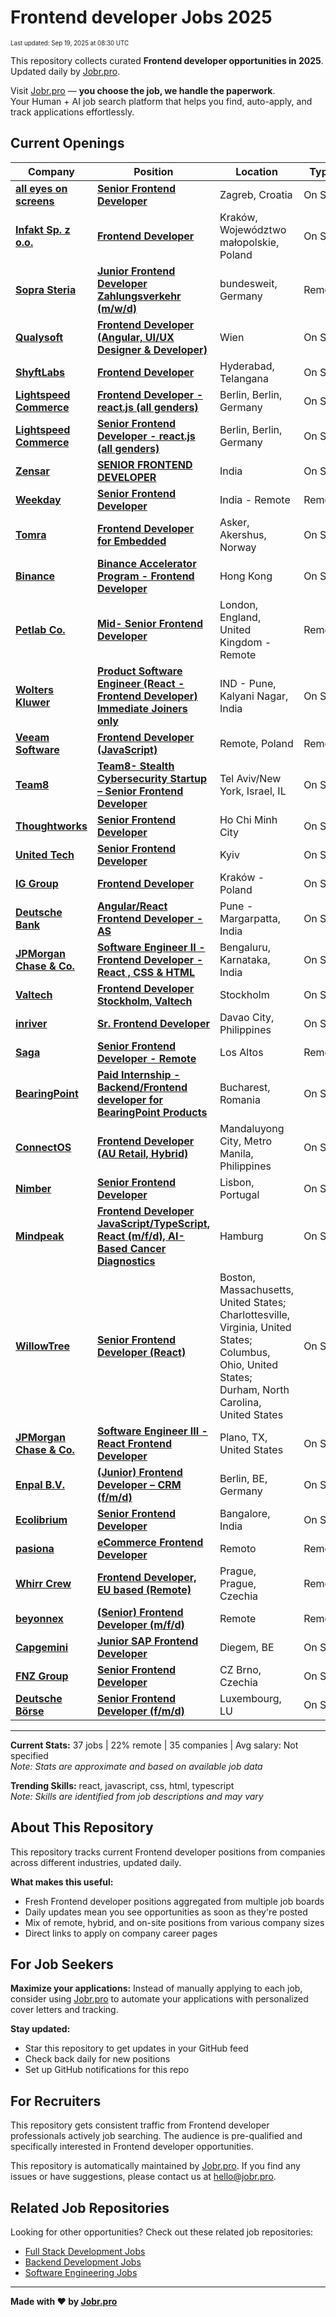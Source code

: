 <!-- prettier-ignore-start -->
# Frontend developer Jobs 2025

<sub><small>Last updated: Sep 19, 2025 at 08:30 UTC</small></sub>

This repository collects curated **Frontend developer opportunities in 2025**.  
Updated daily by [Jobr.pro](https://jobr.pro?utm_source=github&utm_medium=repo&utm_campaign=github-frontend-jobs).

Visit [Jobr.pro](https://jobr.pro?utm_source=github&utm_medium=repo&utm_campaign=github-frontend-jobs) — **you choose the job, we handle the paperwork**.  
Your Human + AI job search platform that helps you find, auto-apply, and track applications effortlessly.

## Current Openings

| Company | Position | Location | Type | Date |
| ------- | -------- | -------- | ---- | ------ |
| **[all eyes on screens](https://www.alleyesonscreens.com)** | **[Senior Frontend Developer](https://alleyesonscreens.talentlyft.com/o/ceyDagN)** | Zagreb, Croatia | On Site | Sep 18 |
| **[Infakt Sp. z o.o.](https://www.infakt.pl)** | **[Frontend Developer](https://jobs.smartrecruiters.com/InfaktSpZOo/744000082658623-frontend-developer)** | Kraków, Województwo małopolskie, Poland | On Site | Sep 18 |
| **[Sopra Steria](https://www.soprasteria.com)** | **[Junior Frontend Developer Zahlungsverkehr (m/w/d)](https://jobs.smartrecruiters.com/SopraSteria1/744000082640809-junior-frontend-developer-zahlungsverkehr-m-w-d-)** | bundesweit, Germany | Remote | Sep 18 |
| **[Qualysoft](https://qualysoft.com)** | **[Frontend Developer (Angular, UI/UX Designer & Developer)](https://jobs.lever.co/qualysoft/71047c9f-5621-4f9c-9f67-f1ae1ecd63cb)** | Wien | On Site | Sep 18 |
| **[ShyftLabs](https://shyftlabs.io)** | **[Frontend Developer](https://jobs.lever.co/shyftlabs/cc23d04a-e574-40db-91c7-ecab731e1eca)** | Hyderabad, Telangana | On Site | Sep 18 |
| **[Lightspeed Commerce](https://www.lightspeedhq.com/)** | **[Frontend Developer - react.js (all genders)](https://job-boards.greenhouse.io/lightspeedhq/jobs/6810629)** | Berlin, Berlin, Germany | On Site | Sep 18 |
| **[Lightspeed Commerce](https://www.lightspeedhq.com/)** | **[Senior Frontend Developer - react.js (all genders)](https://job-boards.greenhouse.io/lightspeedhq/jobs/6826537)** | Berlin, Berlin, Germany | On Site | Sep 18 |
| **[Zensar](https://www.zensar.com/)** | **[SENIOR FRONTEND DEVELOPER](https://fa-etvl-saasfaprod1.fa.ocs.oraclecloud.com/hcmUI/CandidateExperience/en/sites/jobsearch/job/135359)** | India | On Site | Sep 18 |
| **[Weekday](https://www.weekday.works)** | **[Senior Frontend Developer](https://apply.workable.com/j/E8AEF163F9/apply)** | India - Remote | Remote | Sep 18 |
| **[Tomra](https://www.tomra.com/)** | **[Frontend Developer for Embedded](https://jobs.smartrecruiters.com/Tomra/744000082386218-frontend-developer-for-embedded)** | Asker, Akershus, Norway | On Site | Sep 17 |
| **[Binance](https://www.binance.com/)** | **[Binance Accelerator Program - Frontend Developer](https://jobs.lever.co/binance/efeb548d-b3fd-44b0-b802-d4c983dbc244)** | Hong Kong | On Site | Sep 17 |
| **[Petlab Co.](https://thepetlabco.com/)** | **[Mid- Senior Frontend Developer](https://apply.workable.com/j/D871E6B63E/apply)** | London, England, United Kingdom - Remote | Remote | Sep 17 |
| **[Wolters Kluwer](https://www.wolterskluwer.com/)** | **[Product Software Engineer (React - Frontend Developer) Immediate Joiners only](https://wk.wd3.myworkdayjobs.com/en-US/External/job/IND---Pune-Kalyani-Nagar/React-Software-Engineer--Frontend-Developer-_R0049418)** | IND - Pune, Kalyani Nagar, India | On Site | Sep 17 |
| **[Veeam Software](https://www.veeam.com/)** | **[Frontend Developer (JavaScript)](https://job-boards.eu.greenhouse.io/veeamsoftware/jobs/4647303101)** | Remote, Poland | Remote | Sep 16 |
| **[Team8](https://team8.vc/)** | **[Team8- Stealth Cybersecurity Startup – Senior Frontend Developer](https://team8.vc/careers/team8-stealth-cybersecurity-startup-senior-frontend-developer)** | Tel Aviv/New York, Israel, IL | On Site | Sep 16 |
| **[Thoughtworks](https://www.thoughtworks.com/)** | **[Senior Frontend Developer](https://www.thoughtworks.com/careers/jobs/7253721?gh_jid=7253721)** | Ho Chi Minh City | On Site | Sep 16 |
| **[United Tech](https://unitedtech.ai/)** | **[Senior Frontend Developer](https://jobs.lever.co/vacancies/29ecf797-c006-4531-8ba3-604bc3127a9b)** | Kyiv | On Site | Sep 16 |
| **[IG Group](https://www.iggroup.com/)** | **[Frontend Developer](https://ig.wd103.myworkdayjobs.com/en-US/EXT_IG/job/Krakw---Poland/Frontend-Developer_R_15350-1)** | Kraków - Poland | On Site | Sep 16 |
| **[Deutsche Bank](https://www.db.com/)** | **[Angular/React Frontend Developer - AS](https://db.wd3.myworkdayjobs.com/en-US/DBWebsite/job/Pune---Margarpatta/Java-Developer_R0374504)** | Pune - Margarpatta, India | On Site | Sep 16 |
| **[JPMorgan Chase & Co.](https://www.jpmorganchase.com/)** | **[Software Engineer II - Frontend Developer - React , CSS & HTML](https://jpmc.fa.oraclecloud.com/hcmUI/CandidateExperience/en/sites/jobsearch/job/210666490)** | Bengaluru, Karnataka, India | On Site | Sep 15 |
| **[Valtech](https://www.valtech.com/)** | **[Frontend Developer Stockholm, Valtech](https://job-boards.eu.greenhouse.io/valtech/jobs/4666969101)** | Stockholm | On Site | Sep 15 |
| **[inriver](https://www.inriver.com/)** | **[Sr. Frontend Developer](https://career.inriver.com/jobs/6449664-sr-frontend-developer)** | Davao City, Philippines | On Site | Sep 15 |
| **[Saga](https://www.saga.xyz)** | **[Senior Frontend Developer - Remote](https://jobs.lever.co/saga-xyz/9938765f-5dae-4561-a135-2177f4bf9901)** | Los Altos | Remote | Sep 15 |
| **[BearingPoint](https://www.bearingpoint.com/)** | **[Paid Internship - Backend/Frontend developer for BearingPoint Products](https://bearingpointromania.teamtailor.com/jobs/5680846-paid-internship-backend-frontend-developer-for-bearingpoint-products)** | Bucharest, Romania | On Site | Sep 14 |
| **[ConnectOS](https://connectos.co/)** | **[Frontend Developer (AU Retail, Hybrid)](https://apply.workable.com/j/0E53AE9D91/apply)** | Mandaluyong City, Metro Manila, Philippines | On Site | Sep 14 |
| **[Nimber](https://www.nimber.pt/)** | **[Senior Frontend Developer](https://www.careers-page.com/nimber/job/QXX39X7Y)** | Lisbon, Portugal | On Site | Sep 14 |
| **[Mindpeak](https://www.mindpeak.ai)** | **[Frontend Developer JavaScript/TypeScript, React (m/f/d), AI-Based Cancer Diagnostics](https://mindpeak.jobs.personio.com/job/2334509)** | Hamburg | On Site | Sep 13 |
| **[WillowTree](https://www.willowtreeapps.com/)** | **[Senior Frontend Developer (React)](https://job-boards.greenhouse.io/willowtree/jobs/8168200002)** | Boston, Massachusetts, United States; Charlottesville, Virginia, United States; Columbus, Ohio, United States; Durham, North Carolina, United States | On Site | Sep 12 |
| **[JPMorgan Chase & Co.](https://www.jpmorganchase.com/)** | **[Software Engineer III - React Frontend Developer](https://jpmc.fa.oraclecloud.com/hcmUI/CandidateExperience/en/sites/jobsearch/job/210663386)** | Plano, TX, United States | On Site | Sep 12 |
| **[Enpal B.V.](https://www.enpal.de)** | **[(Junior) Frontend Developer – CRM (f/m/d)](https://jobs.smartrecruiters.com/EnpalBV/744000081623102--junior-frontend-developer-crm-f-m-d-)** | Berlin, BE, Germany | On Site | Sep 12 |
| **[Ecolibrium](https://www.ecolibrium.io)** | **[Senior Frontend Developer](https://employmenthero.com/jobs/jobs/ecolibrium-senior-frontend-developer-el7dm/)** | Bangalore, India | On Site | Sep 12 |
| **[pasiona](https://pasiona.com/)** | **[eCommerce Frontend Developer](https://pasiona.jobs.personio.de/job/2333901)** | Remoto | Remote | Sep 12 |
| **[Whirr Crew](https://www.whirrcrew.com/)** | **[Frontend Developer, EU based (Remote)](https://whirrcrew.freshteam.com/jobs/0YfmxEPcMhBw/frontend-developer-eu-based-remote)** | Prague, Prague, Czechia | Remote | Sep 12 |
| **[beyonnex](https://beyonnex.io/)** | **[(Senior) Frontend Developer (m/f/d)](https://beyonnex.jobs.personio.de/job/1953332)** | Remote | Remote | Sep 12 |
| **[Capgemini](https://www.capgemini.com)** | **[Junior SAP Frontend Developer](https://careers.capgemini.com/job/Diegem-Junior-SAP-Frontend-Developer/1215502001/)** | Diegem, BE | On Site | Sep 12 |
| **[FNZ Group](https://fnz.com/)** | **[Senior Frontend Developer](https://fnz.wd3.myworkdayjobs.com/en-US/fnz_careers/job/Brno---Czech-Republic/Senior-Frontend-Developer_REQ-15306-1)** | CZ Brno, Czechia | On Site | Sep 12 |
| **[Deutsche Börse](https://deutsche-boerse.com)** | **[Senior Frontend Developer (f/m/d)](https://career.deutsche-boerse.com/job/Luxembourg-Senior-Frontend-Developer-%28fmd%29/1246838701/)** | Luxembourg, LU | On Site | Sep 12 |

---

**Current Stats:** 37 jobs | 22% remote | 35 companies | Avg salary: Not specified  
_Note: Stats are approximate and based on available job data_

**Trending Skills:** react, javascript, css, html, typescript  
_Note: Skills are identified from job descriptions and may vary_

## About This Repository

This repository tracks current Frontend developer positions from companies across different industries, updated daily.

**What makes this useful:**

- Fresh Frontend developer positions aggregated from multiple job boards
- Daily updates mean you see opportunities as soon as they're posted
- Mix of remote, hybrid, and on-site positions from various company sizes
- Direct links to apply on company career pages

## For Job Seekers

**Maximize your applications:** Instead of manually applying to each job, consider using [Jobr.pro](https://jobr.pro?utm_source=github&utm_medium=repo&utm_campaign=github-frontend-jobs) to automate your applications with personalized cover letters and tracking.

**Stay updated:**

- Star this repository to get updates in your GitHub feed
- Check back daily for new positions
- Set up GitHub notifications for this repo

## For Recruiters

This repository gets consistent traffic from Frontend developer professionals actively job searching. The audience is pre-qualified and specifically interested in Frontend developer opportunities.

This repository is automatically maintained by [Jobr.pro](https://jobr.pro?utm_source=github&utm_medium=repo&utm_campaign=github-frontend-jobs). If you find any issues or have suggestions, please contact us at hello@jobr.pro.

## Related Job Repositories

Looking for other opportunities? Check out these related job repositories:

- [Full Stack Development Jobs](https://github.com/jobs-jobr-pro/Full-Stack-Development-Jobs)
- [Backend Development Jobs](https://github.com/jobs-jobr-pro/Backend-Development-Jobs)
- [Software Engineering Jobs](https://github.com/jobs-jobr-pro/Software-Engineering-Jobs)



---

**Made with ❤️ by [Jobr.pro](https://jobr.pro?utm_source=github&utm_medium=repo&utm_campaign=github-frontend-jobs)**
<!-- prettier-ignore-end -->
